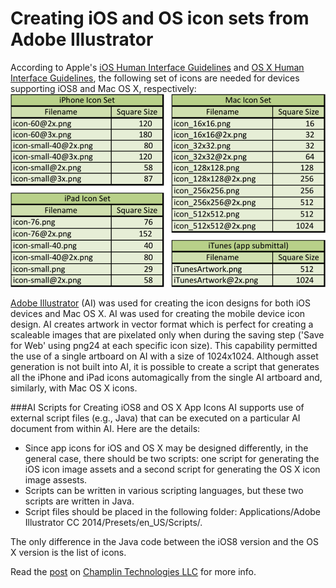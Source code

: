 # Creating iOS and OS icon sets from Adobe Illustrator

According to Apple's [iOS Human Interface Guidelines](https://developer.apple.com/library/ios/documentation/UserExperience/Conceptual/MobileHIG/IconMatrix.html#//apple_ref/doc/uid/TP40006556-CH27-SW1) and [OS X Human Interface Guidelines](https://developer.apple.com/library/mac/documentation/UserExperience/Conceptual/OSXHIGuidelines/Gallery.html#//apple_ref/doc/uid/20000957-CH88-SW1), the following set of icons are needed for devices supporting iOS8 and Mac OS X, respectively:
![Set of icons for iOS and OS](https://github.com/CaryChamplin/CreatingIconsFromAI/blob/master/ios-os-icon-chart.png)

[Adobe Illustrator](http://www.adobe.com/products/illustrator.html) (AI) was used for creating the icon designs for both iOS devices and Mac OS X. AI was used for creating the mobile device icon design. AI creates artwork in vector format which is perfect for creating a scaleable images that are pixelated only when during the saving step ('Save for Web' using png24 at each specific icon size). This capability permitted the use of a single artboard on AI with a size of 1024x1024. Although asset generation is not built into AI, it is possible to create a script that generates all the iPhone and iPad icons automagically from the single AI artboard and, similarly, with Mac OS X icons.

###AI Scripts for Creating iOS8 and OS X App Icons
AI supports use of external script files (e.g., Java) that can be executed on a particular AI document from within AI. Here are the details:

- Since app icons for iOS and OS X may be designed differently, in the general case, there should be two scripts: one script for generating the iOS icon image assets and a second script for generating the OS X icon image assests.
- Scripts can be written in various scripting languages, but these two scripts are written in Java.
- Script files should be placed in the following folder: Applications/Adobe Illustrator CC 2014/Presets/en_US/Scripts/.

The only difference in the Java code between the iOS8 version and the OS X version is the list of icons.

Read the [post](http://champlintechnologiesllc.com/2015/04/26/blog020-ai-scripts-to-export-app-icons/) on [Champlin Technologies LLC](http://champlintechnologiesllc.com) for more info.
